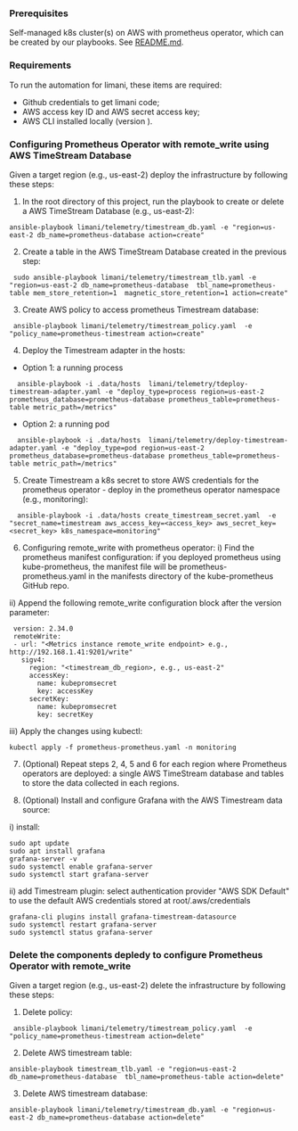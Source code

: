 ### Prerequisites
Self-managed k8s cluster(s) on AWS with prometheus operator, which can be created by our playbooks. See [README.md](../README.md).

### Requirements
To run the automation for limani, these items are required:
- Github credentials to get limani code;
- AWS access key ID and AWS secret access key;
- AWS CLI installed locally (version ).


### Configuring Prometheus Operator with remote_write using AWS TimeStream Database

Given a target region (e.g., us-east-2) deploy the infrastructure by following these steps:

1. In the root directory of this project, run the playbook to create or delete a AWS TimeStream Database (e.g., us-east-2):

```shell
ansible-playbook limani/telemetry/timestream_db.yaml -e "region=us-east-2 db_name=prometheus-database action=create"
```

2. Create a table in the AWS TimeStream Database created in the previous step:

```shell
 sudo ansible-playbook limani/telemetry/timestream_tlb.yaml -e "region=us-east-2 db_name=prometheus-database  tbl_name=prometheus-table mem_store_retention=1  magnetic_store_retention=1 action=create"
```

3. Create AWS policy to access prometheus Timestream database:
```shell
 ansible-playbook limani/telemetry/timestream_policy.yaml  -e "policy_name=prometheus-timestream action=create"
```

4. Deploy the Timestream adapter in the hosts:

- Option 1: a running process
```shell
  ansible-playbook -i .data/hosts  limani/telemetry/tdeploy-timestream-adapter.yaml -e "deploy_type=process region=us-east-2 prometheus_database=prometheus-database prometheus_table=prometheus-table metric_path=/metrics"
```

- Option 2: a running pod
```shell
  ansible-playbook -i .data/hosts  limani/telemetry/deploy-timestream-adapter.yaml -e "deploy_type=pod region=us-east-2 prometheus_database=prometheus-database prometheus_table=prometheus-table metric_path=/metrics"
```

5. Create Timestream a k8s secret to store AWS credentials for the prometheus operator - deploy in the prometheus operator namespace (e.g., monitoring):
```shell
  ansible-playbook -i .data/hosts create_timestream_secret.yaml  -e "secret_name=timestream aws_access_key=<access_key> aws_secret_key=<secret_key> k8s_namespace=monitoring"
```

6. Configuring remote_write with prometheus operator:
 i) Find the prometheus manifest configuration: if you deployed prometheus using kube-prometheus, the manifest file will be prometheus-prometheus.yaml in the manifests directory of the kube-prometheus GitHub repo.


 ii) Append the following remote_write configuration block after the version parameter:

 ```shell
  version: 2.34.0
  remoteWrite:
  - url: "<Metrics instance remote_write endpoint> e.g., http://192.168.1.41:9201/write"
    sigv4:
      region: "<timestream_db_region>, e.g., us-east-2"
      accessKey:
        name: kubepromsecret
        key: accessKey
      secretKey:
        name: kubepromsecret
        key: secretKey
 ```

iii) Apply the changes using kubectl:

 ```shell
kubectl apply -f prometheus-prometheus.yaml -n monitoring
```

7. (Optional) Repeat steps 2, 4, 5 and 6 for each region where Prometheus operators are deployed: a single AWS TimeStream database and tables to store the data collected in each regions.


8. (Optional) Install and configure Grafana with the AWS Timestream data source:

i) install: 
```shell
sudo apt update
sudo apt install grafana
grafana-server -v
sudo systemctl enable grafana-server
sudo systemctl start grafana-server
 ```

ii) add Timestream plugin: select authentication provider "AWS SDK Default" to use the default AWS credentials stored at root/.aws/credentials 
```shell
grafana-cli plugins install grafana-timestream-datasource
sudo systemctl restart grafana-server
sudo systemctl status grafana-server
```


### Delete the components depledy to configure Prometheus Operator with remote_write


Given a target region (e.g., us-east-2) delete the infrastructure by following these steps:

1. Delete policy:

```shell
 ansible-playbook limani/telemetry/timestream_policy.yaml  -e "policy_name=prometheus-timestream action=delete"
```

2. Delete AWS timestream table:

```shell
ansible-playbook timestream_tlb.yaml -e "region=us-east-2 db_name=prometheus-database  tbl_name=prometheus-table action=delete"
```

3. Delete AWS timestream database:

```shell
ansible-playbook limani/telemetry/timestream_db.yaml -e "region=us-east-2 db_name=prometheus-database action=delete"
```
